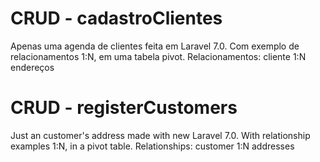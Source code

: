 # CRUD - cadastroClientes

Apenas uma agenda de clientes feita em Laravel 7.0. Com exemplo de relacionamentos 1:N, em uma tabela pivot. Relacionamentos: cliente 1:N endereços 


# CRUD - registerCustomers

Just an customer's address made with new Laravel 7.0. With relationship examples 1:N, in a pivot table. Relationships: customer 1:N addresses

